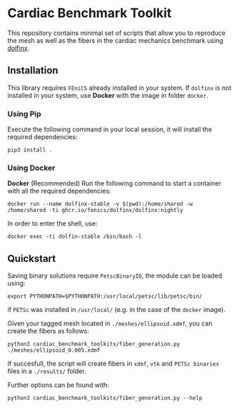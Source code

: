 # Cardiac Benchmark Toolkit

This repository contains minimal set of scripts that allow you to reproduce the mesh
as well as the fibers in the cardiac mechanics benchmark using [dolfinx](https://github.com/FEniCS/dolfinx).

## Installation

This library requires `FEniCS` already installed in your system.
If `dolfinx` is not installed in your system, use **Docker** with the image in folder `docker`.

### Using Pip
Execute the following command in your local session, it will install the required dependencies:

```shell
pip3 install .
```

### Using Docker
**Docker** (Recommended) Run the following command to start a container with all the required dependencies:

```shell
docker run --name dolfinx-stable -v $(pwd):/home/shared -w /home/shared -ti ghcr.io/fenics/dolfinx/dolfinx:nightly
```

In order to enter the shell, use:

```shell
docker exec -ti dolfin-stable /bin/bash -l
```


## Quickstart

Saving binary solutions require `PetscBinaryIO`, the module can be loaded using:
```shell
export PYTHONPATH=$PYTHONPATH:/usr/local/petsc/lib/petsc/bin/
```
if `PETSc` was installed in `/usr/local/` (e.g. in the case of the `docker` image).

Given your tagged mesh located in `./meshes/ellipsoid.xdmf`, you can create the fibers as follows:

```shell
python3 cardiac_benchmark_toolkitx/fiber_generation.py ./meshes/ellipsoid_0.005.xdmf
```

If succesfull, the script will create fibers in `xdmf`, `vtk` and `PETSc binaries` files in a `./results/` folder.

Further options can be found with:

```shell
python3 cardiac_benchmark_toolkitx/fiber_generation.py --help
```
